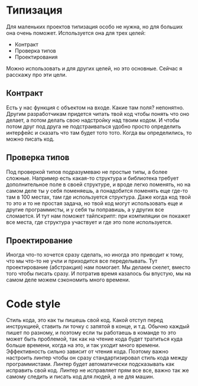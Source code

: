 # Типизация
Для маленьких проектов типизация особо не нужна, но для больших она очень поможет.
Используется она для трех целей:
+ Контракт
+ Проверка типов
+ Проектирования

Можно использовать и для других целей, но это основные.
Сейчас я расскажу про эти цели.

## Контракт
Есть у нас функция с объектом на входе. Какие там поля? непонятно. Другим разработчикам придется читать твой код чтобы понять что оно делает, а потом делать свою надстройку над твоим кодом. И чтобы потом друг под друга не подстраиваться удобно просто определить интерфейс и сказать что там будет тото тото. Когда вы определились, то можно писать код.

## Проверка типов
Под проверкой типов подразумеваю не простые типы, а более сложные. Например есть какая-то структура и библиотека требует дополнительное поле в своей структуре, и вроде легко поменять, но на самом деле ты у себя поменяешь, а понадобится поменять еще где-то там в 100 местах, там где используется структура. Даже когда код твой то это и то не простая задача, но твой код могут использовать еще и другие программисты, и у себя ты поправишь, а у других все сломается. И тут нам поможет тайпскрипт: при компиляции он покажет все места, где структура участвует и где это поле используется.

## Проектирование
Иногда что-то хочется сразу сделать, но иногда это приводит к тому, что мы что-то не учли и приходится все переделывать. Тут проектирование (абстракция) нам помогает. Мы делаем скелет, вместо того чтобы писать сразу. И потратив время казалось бы впустую, мы на самом деле можем сэкономить много времени.

# Code style
Стиль кода, это как ты пишешь свой код. Какой отступ перед инструкцией, ставить ли точку с запятой в конце, и т.д. Обычно каждый пишет по разному, и поэтому если ты работаешь в команде то это может быть проблемой, так как на чтение кода будет тратиться куда больше времени, когда на это, и так уходит много времени. Эффективность сильно зависит от чтения кода. Поэтому важно настроить линтер чтобы он сразу стандартизировал стиль кода между программистами. Линтер будет автоматически подсказывать как исправить свой код. Линтер не исправляет прям все все, важно так же самому следить и писать код для людей, а не для машин.
